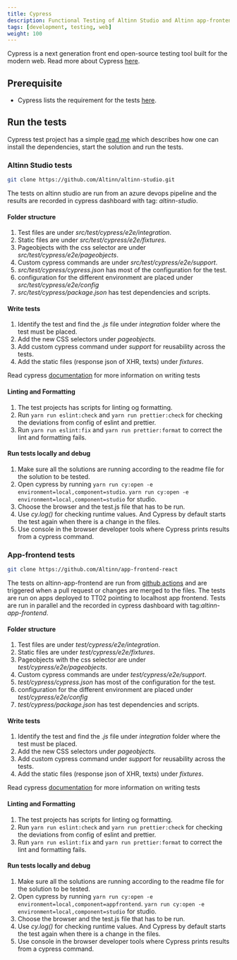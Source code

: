 ```yaml
---
title: Cypress
description: Functional Testing of Altinn Studio and Altinn app-frontend with Cypress
tags: [development, testing, web]
weight: 100
---
```


Cypress is a next generation front end open-source testing tool built for the modern web. Read more about Cypress [here](https://docs.cypress.io/guides/overview/why-cypress).

## Prerequisite
-   Cypress lists the requirement for the tests [here](https://docs.cypress.io/guides/getting-started/installing-cypress#System-requirements).

## Run the tests

Cypress test project has a simple [read me] which describes how one can install the dependencies, start the solution and run the tests.

### Altinn Studio tests

```bash
git clone https://github.com/Altinn/altinn-studio.git
```

The tests on altinn studio are run from an azure devops pipeline and the results are recorded in cypress dashboard with tag: _altinn-studio_.

[documentation]: https://docs.cypress.io/guides/core-concepts/introduction-to-cypress.html
[github actions]: https://github.com/Altinn/altinn-studio/actions/workflows/cypress-altinn-app-frontend.yml
[read me]: https://github.com/Altinn/altinn-studio/tree/master/src/test/cypress


#### Folder structure
1. Test files are under *src/test/cypress/e2e/integration*.
2. Static files are under *src/test/cypress/e2e/fixtures*.
3. Pageobjects with the css selector are under *src/test/cypress/e2e/pageobjects*.
4. Custom cypress commands are under *src/test/cypress/e2e/support*.
5. *src/test/cypress/cypress.json* has most of the configuration for the test.
6. configuration for the different environment are placed under *src/test/cypress/e2e/config*
7. *src/test/cypress/package.json* has test dependencies and scripts.

#### Write tests
1. Identify the test and find the *.js* file under *integration* folder where the test must be placed.
2. Add the new CSS selectors under *pageobjects*.
3. Add custom cypress command under *support* for reusability across the tests.
4. Add the static files (response json of XHR, texts) under *fixtures*.

Read cypress [documentation] for more information on writing tests

#### Linting and Formatting
1. The test projects has scripts for linting og formatting.
2. Run `yarn run eslint:check` and `yarn run prettier:check` for checking the deviations from config of eslint and prettier.
3. Run `yarn run eslint:fix` and `yarn run prettier:format` to correct the lint and formatting fails.

#### Run tests locally and debug
1. Make sure all the solutions are running according to the readme file for the solution to be tested.
2. Open cypress by running `yarn run cy:open -e environment=local,component=studio`. 
   `yarn run cy:open -e environment=local,component=studio` for studio.
3. Choose the browser and the test.js file that has to be run.
4. Use *cy.log()* for checking runtime values. And Cypress by default starts the test again when there is a change in the files.
5. Use console in the browser developer tools where Cypress prints results from a cypress command.


### App-frontend tests

```bash
git clone https://github.com/Altinn/app-frontend-react
```

The tests on altinn-app-frontend are run from [github actions] and are triggered when a pull request or changes are merged to the files.
The tests are run on apps deployed to TT02 pointing to localhost app frontend.
Tests are run in parallel and the recorded in cypress dashboard with tag:_altinn-app-frontend_.

#### Folder structure
1. Test files are under *test/cypress/e2e/integration*.
2. Static files are under *test/cypress/e2e/fixtures*.
3. Pageobjects with the css selector are under *test/cypress/e2e/pageobjects*.
4. Custom cypress commands are under *test/cypress/e2e/support*.
5. *test/cypress/cypress.json* has most of the configuration for the test.
6. configuration for the different environment are placed under *test/cypress/e2e/config*
7. *test/cypress/package.json* has test dependencies and scripts.

#### Write tests
1. Identify the test and find the *.js* file under *integration* folder where the test must be placed.
2. Add the new CSS selectors under *pageobjects*.
3. Add custom cypress command under *support* for reusability across the tests.
4. Add the static files (response json of XHR, texts) under *fixtures*.

Read cypress [documentation] for more information on writing tests

#### Linting and Formatting
1. The test projects has scripts for linting og formatting.
2. Run `yarn run eslint:check` and `yarn run prettier:check` for checking the deviations from config of eslint and prettier.
3. Run `yarn run eslint:fix` and `yarn run prettier:format` to correct the lint and formatting fails.

#### Run tests locally and debug
1. Make sure all the solutions are running according to the readme file for the solution to be tested.
2. Open cypress by running `yarn run cy:open -e environment=local,component=appfrontend`. 
   `yarn run cy:open -e environment=local,component=studio` for studio.
3. Choose the browser and the test.js file that has to be run.
4. Use *cy.log()* for checking runtime values. And Cypress by default starts the test again when there is a change in the files.
5. Use console in the browser developer tools where Cypress prints results from a cypress command.
